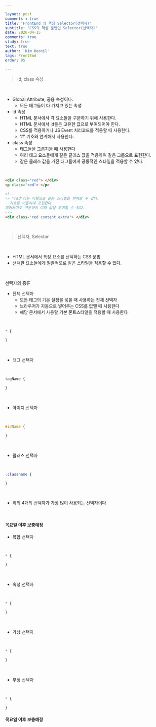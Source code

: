 ```yaml
---

layout: post
comments : true
title: 'FrontEnd 의 핵심 Selector(선택자)'
subtitle: 'CSS의 핵심 문법인 Selector(선택자)'
date: 2020-04-15
comments: true
study: true
text: true
author: 'Kim Heonil'
tags: FrontEnd
order: 85

---
```

> id, class 속성

<br>

- Global Attribute, 공용 속성이다.
  - 모든 태그들이 다 가지고 있는 속성
- id 속성
  - HTML 문서에서 각 요소들을 구분하기 위해 사용한다.
  - HTML 문서에서 id들은 고유한 값으로 부여되어야 한다.
  - CSS를 적용하거나 JS Event 처리코드를 적용할 때 사용한다.
  - '#' 기호와 연계해서 사용한다.
- class 속성
  - 태그들을 그룹지을 때 사용한다
  - 여러 태그 요소들에게 같은 클래스 값을 적용하여 같은 그룹으로 표현한다.
  - 같은 클래스 값을 가진 태그들에게 공통적인 스타일을 적용할 수 있다.

<br>

``` html
<div class="red"> </div>
<p class="red"> </p>

<!--
-> "red"라는 이름으로 같은 스타일을 부여할 수 있다.
. 기호를 이용하여 표현한다.
띄어쓰기로 구분하여 여러 값을 부여할 수 있다.
-->
<div class="red content extra"> </div>


```

<br>

> 선택자, Selector

<br>

- HTML 문서에서 특정 요소를 선택하는 CSS 문법
- 선택한 요소들에게 일괄적으로 같은 스타일을 적용할 수 있다.

<br>

선택자의 종류

- 전체 선택자
  - 모든 태그의 기본 설정을 넣을 때 사용하는 전체 선택자
  - 브라우저가 자동으로 넣어주는 CSS를 없앨 때 사용한다
  - 해당 문서에서 사용할 기본 폰트스타일을 적용할 때 사용한다

<br>

``` css
* {

}
```

<br>

- 태그 선택자

<br>

``` css
tagName {

}
```

<br>

- 아이디 선택자

<br>

``` css
#idName {

}
```

<br>

- 클래스 선택자

<br>

``` css
.classname {

}
```

<br>

- 위의 4개의 선택자가 가장 많이 사용되는 선택자이다

<br>

#### 목요일 이후 보충예정

- 복합 선택자

<br>

``` css
* {

}
```

<br>

- 속성 선택자

<br>

``` css
* {

}
```

<br>

- 가상 선택자

<br>

``` css
* {

}
```

<br>

- 부정 선택자

<br>

``` css
* {

}
```

#### 목요일 이후 보충예정

<br><br>